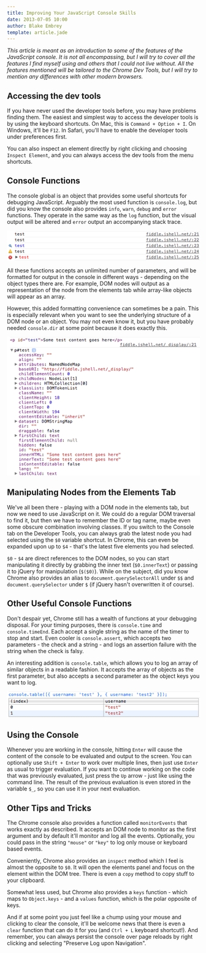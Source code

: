 ```yaml
---
title: Improving Your JavaScript Console Skills
date: 2013-07-05 10:00
author: Blake Embrey
template: article.jade
---
```


*This article is meant as an introduction to some of the features of the JavaScript console. It is not all encompassing, but I will try to cover all the features I find myself using and others that I could not live without. All the features mentioned will be tailored to the Chrome Dev Tools, but I will try to mention any differences with other modern browsers.*

## Accessing the dev tools

If you have never used the developer tools before, you may have problems finding them. The easiest and simplest way to access the developer tools is by using the keyboard shortcuts. On Mac, this is `Command + Option + I`. On Windows, it'll be `F12`. In Safari, you'll have to enable the developer tools under preferences first.

You can also inspect an element directly by right clicking and choosing `Inspect Element`, and you can always access the dev tools from the menu shortcuts.

## Console Functions

The console global is an object that provides some useful shortcuts for debugging JavaScript. Arguably the most used function is `console.log`, but did you know the console also provides `info`, `warn`, `debug` and `error` functions. They operate in the same way as the `log` function, but the visual output will be altered and `error` output an accompanying stack trace.

![Console Functions Demonstrated](console-functions.png)

All these functions accepts an unlimited number of parameters, and will be formatted for output in the console in different ways - depending on the object types there are. For example, DOM nodes will output as a representation of the node from the elements tab while array-like objects will appear as an array.

However, this added formatting convenience can sometimes be a pain. This is especially relevant when you want to see the underlying structure of a DOM node or an object. You may not even know it, but you have probably needed `console.dir` at some point because it does exactly this.

![Difference between console.log and console.dir](console-dir-vs-log.png)

## Manipulating Nodes from the Elements Tab

We've all been there - playing with a DOM node in the elements tab, but now we need to use JavaScript on it. We could do a regular DOM traversal to find it, but then we have to remember the ID or tag name, maybe even some obscure combination involving classes. If you switch to the Console tab on the Developer Tools, you can always grab the latest node you had selected using the `$0` variable shortcut. In Chrome, this can even be expanded upon up to `$4` - that's the latest five elements you had selected.

`$0` - `$4` are direct references to the DOM nodes, so you can start manipulating it directly by grabbing the inner text (`$0.innerText`) or passing it to jQuery for manipulation (`$($0)`). While on the subject, did you know Chrome also provides an alias to `document.querySelectorAll` under `$$` and `document.querySelector` under `$` (if jQuery hasn't overwritten it of course).

## Other Useful Console Functions

Don't despair yet, Chrome still has a wealth of functions at your debugging disposal. For your timing purposes, there is `console.time` and `console.timeEnd`. Each accept a single string as the name of the timer to stop and start. Even cooler is `console.assert`, which accepts two parameters - the check and a string - and logs an assertion failure with the string when the check is falsy.

An interesting addition is `console.table`, which allows you to log an array of similar objects in a readable fashion. It accepts the array of objects as the first parameter, but also accepts a second parameter as the object keys you want to log.

![Demonstrating console.table](console-table.png)

## Using the Console

Whenever you are working in the console, hitting `Enter` will cause the content of the console to be evaluated and output to the screen. You can optionally use `Shift + Enter` to work over multiple lines, then just use `Enter` as usual to trigger evaluation. If you want to continue working on the code that was previously evaluated, just press the `Up` arrow - just like using the command line. The result of the previous evaluation is even stored in the variable `$_`, so you can use it in your next evaluation.

## Other Tips and Tricks

The Chrome console also provides a function called `monitorEvents` that works exactly as described. It accepts an DOM node to monitor as the first argument and by default it'll monitor and log all the events. Optionally, you could pass in the string `"mouse"` or `"key"` to log only mouse or keyboard based events.

Conveniently, Chrome also provides an `inspect` method which I feel is almost the opposite to `$0`. It will open the elements panel and focus on the element within the DOM tree. There is even a `copy` method to copy stuff to your clipboard.

Somewhat less used, but Chrome also provides a `keys` function - which maps to `Object.keys` - and a `values` function, which is the polar opposite of keys.

And if at some point you just feel like a chump using your mouse and clicking to clear the console, it'll be welcome news that there is even a `clear` function that can do it for you (and `Ctrl + L` keyboard shortcut!). And remember, you can always persist the console over page reloads by right clicking and selecting "Preserve Log upon Navigation".
